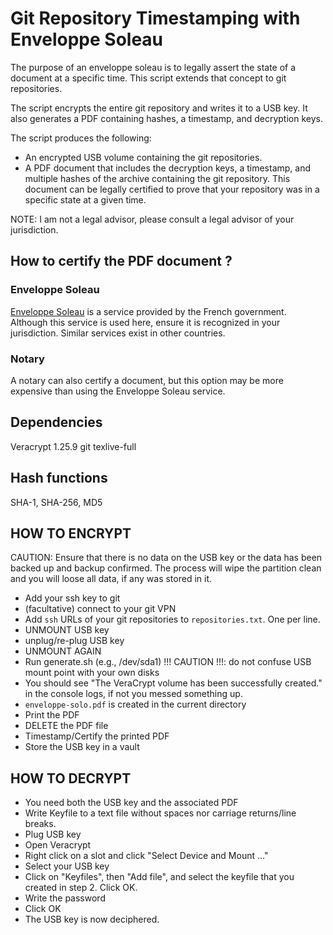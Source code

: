 # Git Repository Timestamping with Enveloppe Soleau

The purpose of an enveloppe soleau is to legally assert the state of a document at a specific time.
This script extends that concept to git repositories.

The script encrypts the entire git repository and writes it to a USB key. It also generates a PDF containing hashes, a timestamp, and decryption keys.

The script produces the following:

- An encrypted USB volume containing the git repositories.
- A PDF document that includes the decryption keys, a timestamp, and multiple hashes of the archive containing the git repository. This document can be legally certified to prove that your repository was in a specific state at a given time.


NOTE: I am not a legal advisor, please consult a legal advisor of your jurisdiction.


## How to certify the PDF document ?

### Enveloppe Soleau

[Enveloppe Soleau](https://www.inpi.fr/proteger-vos-creations/lenveloppe-soleau/portail-soleau) is a service provided by the French government. Although this service is used here, ensure it is recognized in your jurisdiction. Similar services exist in other countries.


### Notary

A notary can also certify a document, but this option may be more expensive than using the Enveloppe Soleau service.


## Dependencies

Veracrypt 1.25.9
git
texlive-full


## Hash functions

SHA-1, SHA-256, MD5


## HOW TO ENCRYPT

CAUTION: Ensure that there is no data on the USB key or the data has been
backed up and backup confirmed. The process will wipe the partition clean
and you will loose all data, if any was stored in it.

- Add your ssh key to git
- (facultative) connect to your git VPN
- Add `ssh` URLs of your git repositories to `repositories.txt`. One per line.
- UNMOUNT USB key
- unplug/re-plug USB key
- UNMOUNT AGAIN
- Run generate.sh <path-to-usb-partition> (e.g., /dev/sda1)
  !!! CAUTION !!!: do not confuse USB mount point with your own disks
- You should see "The VeraCrypt volume has been successfully created." in the console logs, if not you messed something up.
- `enveloppe-solo.pdf` is created in the current directory
- Print the PDF
- DELETE the PDF file
- Timestamp/Certify the printed PDF
- Store the USB key in a vault


## HOW TO DECRYPT

- You need both the USB key and the associated PDF
- Write Keyfile to a text file without spaces nor carriage returns/line breaks. 
- Plug USB key
- Open Veracrypt
- Right click on a slot and click "Select Device and Mount ..."
- Select your USB key
- Click on "Keyfiles", then "Add file", and select the keyfile that you created in step 2. Click OK.
- Write the password
- Click OK
- The USB key is now deciphered.


